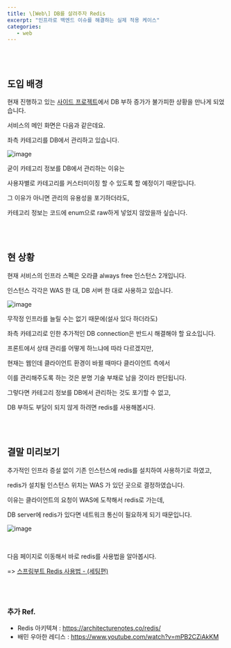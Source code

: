 ```yaml
---
title: \[Web\] DB를 살려주자 Redis
excerpt: "인프라로 백엔드 이슈를 해결하는 실제 적용 케이스"
categories:
   - web
---
```




<br /><br />

## 도입 배경
현재 진행하고 있는 <a href="https://github.com/whynot-here/whynot-here-api-server" target="_blank">사이드 프로젝트</a>에서 DB 부하 증가가 불가피한 상황을 만나게 되었습니다.

서비스의 메인 화면은 다음과 같은데요. 

좌측 카테고리를 DB에서 관리하고 있습니다. 

![image](https://user-images.githubusercontent.com/42775225/190577033-71467889-4fdf-4c0a-90ec-954d0e28be04.png)


굳이 카테고리 정보를 DB에서 관리하는 이유는 

사용자별로 카테고리를 커스터미이징 할 수 있도록 할 예정이기 때문입니다. 

그 이유가 아니면 관리의 유용성을 포기하더라도, 

카테고리 정보는 코드에 enum으로 raw하게 넣었지 않았을까 싶습니다.

<br /><br />

## 현 상황

현재 서비스의 인프라 스펙은 오라클 always free 인스턴스 2개입니다.

인스턴스 각각은 WAS 한 대, DB 서버 한 대로 사용하고 있습니다. 

![image](https://user-images.githubusercontent.com/42775225/190580150-468ce467-72f3-47a5-a813-c805a5ba53a8.png)

무작정 인프라를 늘릴 수는 없기 때문에(설사 있다 하더라도) 

좌측 카테고리로 인한 추가적인 DB connection은 반드시 해결해야 할 요소입니다.

프론트에서 상태 관리를 어떻게 하느냐에 따라 다르겠지만, 

현재는 웹인데 클라이언트 환경이 바뀔 때마다 클라이언트 측에서 

이를 관리해주도록 하는 것은 분명 기술 부채로 남을 것이라 판단됩니다.

그렇다면 카테고리 정보를 DB에서 관리하는 것도 포기할 수 없고, 

DB 부하도 부담이 되지 않게 하려면 redis를 사용해봅시다.

<br /><br />

## 결말 미리보기

추가적인 인프라 증설 없이 기존 인스턴스에 redis를 설치하여 사용하기로 하였고, 

redis가 설치될 인스턴스 위치는 WAS 가 있던 곳으로 결정하였습니다.

이유는 클라이언트의 요청이 WAS에 도착해서 redis로 가는데, 

DB server에 redis가 있다면 네트워크 통신이 필요하게 되기 때문입니다.

![image](https://user-images.githubusercontent.com/42775225/190584296-ffd06199-840d-463c-8643-a27e26d0aaf7.png)

<br />

다음 페이지로 이동해서 바로 redis를 사용법을 알아봅시다.

=> <a href="https://osj3474.github.io/web/redis2" target="_blank">스프링부트 Redis 사용법 - (세팅편)</a>



<br /><br />

### 추가 Ref.

- Redis 아키텍쳐 : <a href="https://architecturenotes.co/redis/" target="_blank">https://architecturenotes.co/redis/</a>
- 배민 우아한 레디스 : <a href="https://www.youtube.com/watch?v=mPB2CZiAkKM" target="_blank">https://www.youtube.com/watch?v=mPB2CZiAkKM</a>

<br /><br /><br />

